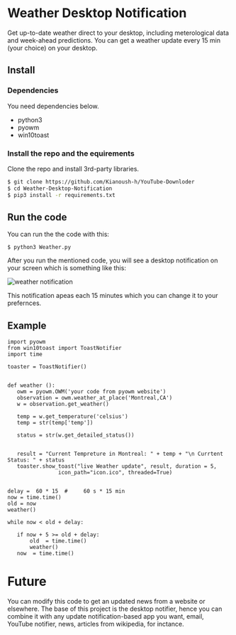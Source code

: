 # Weather Desktop Notification
 Get up-to-date weather direct to your desktop, including meterological data and week-ahead predictions.
 You can get a weather update every 15 min (your choice) on your desktop.
 
 
 
 
## Install

### Dependencies

You need dependencies below.

- python3
- pyowm
- win10toast



### Install the repo and the equirements

Clone the repo and install 3rd-party libraries.

```bash
$ git clone https://github.com/Kianoush-h/YouTube-Downloder
$ cd Weather-Desktop-Notification
$ pip3 install -r requirements.txt
```

 
## Run the code

You can run the the code with this:

```
$ python3 Weather.py
```
After you run the mentioned code, you will see a desktop notification on your screen which is something like this:

![weather notification](./etcs/notif.JPG)


 This notification apeas each 15 minutes which you can change it to your prefernces.
 
 
 
 
 ## Example
 
 ```
 import pyowm
from win10toast import ToastNotifier 
import time

toaster = ToastNotifier() 


def weather ():
    owm = pyowm.OWM('your code from pyowm website')
    observation = owm.weather_at_place('Montreal,CA')
    w = observation.get_weather()
    
    temp = w.get_temperature('celsius')
    temp = str(temp['temp'])
    
    status = str(w.get_detailed_status())
    
    
    result = "Current Tempreture in Montreal: " + temp + "\n Currtent Status: " + status 
    toaster.show_toast("live Weather update", result, duration = 5,
                 icon_path="icon.ico", threaded=True) 


delay =  60 * 15  #     60 s * 15 min
now = time.time()
old = now
weather()

while now < old + delay:
    
    if now + 5 >= old + delay:
        old  = time.time()
        weather()
    now  = time.time()
 
 ```
 
 
 
 
 
 
 # Future 
 You can modify this code to get an updated news from a website or elsewhere. The base of this project is the desktop notifier, hence you can combine it with any update notification-based app you want, email, YouTube notifier, news, articles from wikipedia, for inctance. 
 
 
